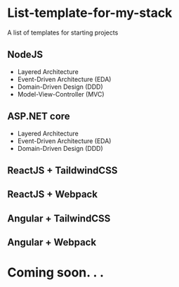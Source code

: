 # List-template-for-my-stack
A list of templates for starting projects

## NodeJS 

- Layered Architecture
- Event-Driven Architecture (EDA)
- Domain-Driven Design (DDD)
- Model-View-Controller (MVC)

## ASP.NET core

- Layered Architecture
- Event-Driven Architecture (EDA)
- Domain-Driven Design (DDD)

## ReactJS + TaildwindCSS

## ReactJS + Webpack

## Angular + TailwindCSS

## Angular + Webpack

# Coming soon. . .
